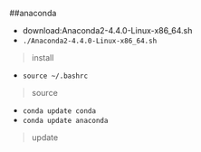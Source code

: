 ##anaconda

+ download:Anaconda2-4.4.0-Linux-x86_64.sh 
+ `./Anaconda2-4.4.0-Linux-x86_64.sh `
> install

+ `source ~/.bashrc`
> source

+ `conda update conda`
+ `conda update anaconda`
> update
